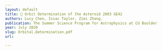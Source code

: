 ```yaml
---
layout: default
title: 💫 Orbit Determination of the Asteroid 2003 GE42
authors: Lucy Chen, Issac Taylor, Zimi Zhang.
publication: The Summer Science Program for Astrophysics at CU Boulder
year: July 2020
slug: Orbital.Determination.pdf
url:

---
```

